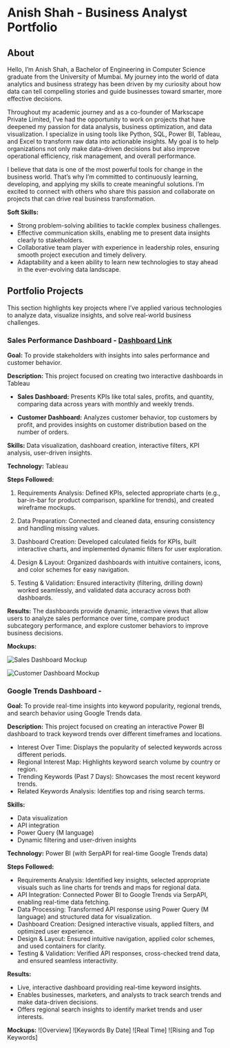 # Anish Shah - Business Analyst Portfolio
## About
Hello, I’m Anish Shah, a Bachelor of Engineering in Computer Science graduate from the University of Mumbai. My journey into the world of data analytics and business strategy has been driven by my curiosity about how data can tell compelling stories and guide businesses toward smarter, more effective decisions.

Throughout my academic journey and as a co-founder of Markscape Private Limited, I’ve had the opportunity to work on projects that have deepened my passion for data analysis, business optimization, and data visualization. I specialize in using tools like Python, SQL, Power BI, Tableau, and Excel to transform raw data into actionable insights. My goal is to help organizations not only make data-driven decisions but also improve operational efficiency, risk management, and overall performance.

I believe that data is one of the most powerful tools for change in the business world. That’s why I’m committed to continuously learning, developing, and applying my skills to create meaningful solutions. I’m excited to connect with others who share this passion and collaborate on projects that can drive real business transformation.

**Soft Skills:**

- Strong problem-solving abilities to tackle complex business challenges.
- Effective communication skills, enabling me to present data insights clearly to stakeholders.
- Collaborative team player with experience in leadership roles, ensuring smooth project execution and timely delivery.
- Adaptability and a keen ability to learn new technologies to stay ahead in the ever-evolving data landscape.


## Portfolio Projects
This section highlights key projects where I’ve applied various technologies to analyze data, visualize insights, and solve real-world business challenges.

### Sales Performance Dashboard - [Dashboard Link](https://public.tableau.com/views/SalesandCustomerDashboard_17387665256840/SalesDashboard?:language=en-US&:sid=&:redirect=auth&:display_count=n&:origin=viz_share_link)
 
**Goal:** 
To provide stakeholders with insights into sales performance and customer behavior.

**Description:** 
This project focused on creating two interactive dashboards in Tableau

- **Sales Dashboard:** 
Presents KPIs like total sales, profits, and quantity, comparing data across years with monthly and weekly trends.

- **Customer Dashboard:** 
Analyzes customer behavior, top customers by profit, and provides insights on customer distribution based on the number of orders.

**Skills:** 
Data visualization, dashboard creation, interactive filters, KPI analysis, user-driven insights.

**Technology:** 
Tableau

**Steps Followed:**

1. Requirements Analysis: Defined KPIs, selected appropriate charts (e.g., bar-in-bar for product comparison, sparkline for trends), and created wireframe mockups.

2. Data Preparation: Connected and cleaned data, ensuring consistency and handling missing values.

3. Dashboard Creation: Developed calculated fields for KPIs, built interactive charts, and implemented dynamic filters for user exploration.

4. Design & Layout: Organized dashboards with intuitive containers, icons, and color schemes for easy navigation.

5. Testing & Validation: Ensured interactivity (filtering, drilling down) worked seamlessly, and validated data accuracy across both dashboards.

**Results:** 
The dashboards provide dynamic, interactive views that allow users to analyze sales performance over time, compare product subcategory performance, and explore customer behaviors to improve business decisions.

**Mockups:**

![Sales Dashboard Mockup](https://github.com/AnishShah26/Business-Analyst-Portfolio/blob/8bc21d9e5b0fabe17274841cdacc4d9e39a5ca64/Images/Sales%20Dashboard%20Mockup.png)

![Customer Dashboard Mockup](https://github.com/AnishShah26/Business-Analyst-Portfolio/blob/f80058784d9f8350f2881eb1098d0e37aa4dc688/Images/Customer%20Dashboard%20Mockup.png)

### Google Trends Dashboard - 

**Goal:**
To provide real-time insights into keyword popularity, regional trends, and search behavior using Google Trends data.

**Description:**
This project focused on creating an interactive Power BI dashboard to track keyword trends over different timeframes and locations.

- Interest Over Time: Displays the popularity of selected keywords across different periods.
- Regional Interest Map: Highlights keyword search volume by country or region.
- Trending Keywords (Past 7 Days): Showcases the most recent keyword trends.
- Related Keywords Analysis: Identifies top and rising search terms.

**Skills:**
- Data visualization
- API integration
- Power Query (M language)
- Dynamic filtering and user-driven insights

**Technology:**
Power BI (with SerpAPI for real-time Google Trends data)

**Steps Followed:**
- Requirements Analysis: Identified key insights, selected appropriate visuals such as line charts for trends and maps for regional data.
- API Integration: Connected Power BI to Google Trends via SerpAPI, enabling real-time data fetching.
- Data Processing: Transformed API response using Power Query (M language) and structured data for visualization.
- Dashboard Creation: Designed interactive visuals, applied filters, and optimized user experience.
- Design & Layout: Ensured intuitive navigation, applied color schemes, and used containers for clarity.
- Testing & Validation: Verified API responses, cross-checked trend data, and ensured seamless interactivity.

**Results:** 
- Live, interactive dashboard providing real-time keyword insights.
- Enables businesses, marketers, and analysts to track search trends and make data-driven decisions.
- Offers regional search insights to identify market trends and user interests.

**Mockups:**
![Overview]
![Keywords By Date]
![Real Time]
![Rising and Top Keywords]
